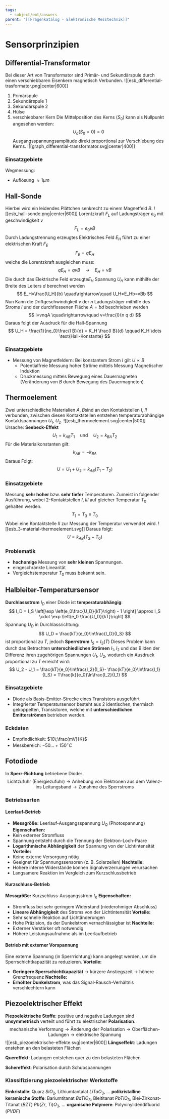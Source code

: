 ```yaml
---
tags:
  - subject/emt/answers
parent: "[[Fragenkatalog - Elektronische Messtechnik]]"
---
```

# Sensorprinzipien

## Differential-Transformator

Bei dieser Art von Transformator sind Primär- und Sekundärspule durch einen verschiebbaren Eisenkern magnetisch Verbunden.
![[esb_differential-trasformator.png|center|600]]
1. Primärspule
2. Sekundärspule 1
3. Sekundärspule 2
4. Hülse
5. verschiebbarer Kern
Die Mittelposition des Kerns ($S_0$) kann als Nullpunkt angesehen werden:
$$
	U_a(S_0 = 0) = 0
$$
Ausgangsspannungsamplitude direkt proportional zur Verschiebung des Kerns.
![[graph_differential-transformator.svg|center|400]]
### Einsatzgebiete
Wegmessung: 
- Auflösung $\approx 1\mu m$
## Hall-Sonde
Hierbei wird ein leidendes Plättchen senkrecht zu einem Magnetfeld $B$. 
![[esb_hall-sonde.png|center|600]]
Lorentzkraft $F_L$ auf Ladungsträger $e_0$ mit geschwindigkeit $v$
$$
	F_L = e_0 v B
$$
 Durch Ladungstrennung erzeugtes Elektrisches Feld $E_H$ führt zu einer elektrischen Kraft $F_E$
$$
	F_E = qE_H
$$
welche die Lorentzkraft ausgleichen muss:
$$
	qE_H= qvB
	\quad \rightarrow \quad
	E_H=vB
$$
Die durch das Elektrische Feld erzeugte$E_H$ Spannung $U_H$ kann mithilfe der Breite des Leiters $d$ berechnet werden
$$
	E_H=\frac{U_H}{b}
	\quad\rightarrow\quad
	U_H=E_Hb=vBb
$$
Nun Kann die Driftgeschwindigkeit $v$ der $n$ Ladungsträger mithilfe des Stroms $I$  und der durchflossenen Fläche $A=bd$ beschrieben werden
$$
	I=vnqA
	\quad\rightarrow\quad
	v=\frac{I}{n q d}
$$
Daraus folgt der Ausdruck für die Hall-Spannung
$$
	U_H = \frac{1}{ne_0}\frac{I B}{d} = K_H \frac{I B}{d}
	\qquad K_H \dots \text{Hall-Konstante}
$$
### Einsatzgebiete
- Messung von Magnetfeldern:
	Bei konstantem Strom $I$ gilt $U\propto B$
	- Potentialfreie Messung hoher Ströme mittels Messung Magnetischer Induktion
	- Druckmessung mittels Bewegung eines Dauermagneten (Veränderung von $B$ durch Bewegung des Dauermagneten)
## Thermoelement
Zwei unterschiedliche Materialien $A,\;B$sind an den Kontaktstellen $I,\;II$ verbunden, zwischen diesen Kontaktstellen entstehen temperaturabhängige Kontaktspannungen $U_1,\;U_2$.
![[esb_thermoelement.svg|center|500]]
Ursache: **Seebeck-Effekt**
$$
	U_1 = k_{AB} T_1
	\quad \text{und} \quad
	U_2 = k_{BA} T_2
$$
Für die Materialkonstanten gilt:
$$
	k_{AB} = -k_{BA}
$$
Daraus Folgt:
$$
	U = U_1 + U_2 = k_{AB}(T_1 - T_2)
$$
### Einsatzgebiete
Messung **sehr hoher** bzw. **sehr tiefer** Temperaturen.
Zumeist in folgender Ausführung, wobei 2-Kontaktstellen $I,\;III$ auf gleicher Temperatur $T_0$ gehalten werden.
$$
	T_1=T_3\equiv T_0
$$
Wobei eine Kontaktstelle $II$ zur Messung der Temperatur verwendet wird.
![[esb_3-material-thermoelement.svg]]
Daraus folgt:
$$
	U = k_{AB}(T_2 - T_0)
$$
### Problematik
- **hochomige** Messung von **sehr kleinen** Spannungen.
- eingeschränkte Linearität
- Vergleichstemperatur $T_0$ muss bekannt sein.
## Halbleiter-Temperatursensor
**Durchlassstrom** $I_D$ einer Diode ist **temperaturabhängig**:
$$
	I_D = I_S \left[\exp \left(e_0\frac{U_D}{kT}\right) - 1 \right] \approx I_S \cdot \exp \left(e_0 \frac{U_D}{kT}\right)
$$
Spannung $U_D$ in Durchlassrichtung:
$$
	U_D = \frac{kT}{e_0}\ln\frac{I_D}{I_S}
$$
ist proportional zu $T$, jedoch **Sperrstrom** $I_S = I_S(T)$
Dieses Problem kann durch das Betrachten **unterschiedlichen Strömen** $I_1,\;I_2$ und das Bilden der Differenz ihren zugehörigen Spannungen $U_1,\;U_2$, wodurch ein Ausdruck proportional zu $T$ erreicht wird:
$$
	U_2 - U_1 = \frac{kT}{e_0}\ln\frac{I_2}{I_S}- \frac{kT}{e_0}\ln\frac{I_1}{I_S} = T\frac{k}{e_0}\ln\frac{I_2}{I_1}
$$
### Einsatzgebiete
- Diode als Basis-Emitter-Strecke eines Transistors ausgeführt
- Integrierter Temperatursensor besteht aus 2 identischen, thermisch gekoppelten, Transistoren, welche mit **unterschiedlichen Emitterströmen** betrieben werden.
### Eckdaten
- Empfindlichkeit: $10\;\frac{mV}{K}$
- Messbereich: $-50\dots+150^\circ C$
## Fotodiode
In **Sperr-Richtung** betriebene Diode:
$$
	\text{Lichtzufuhr (Energiezufuhr)} \rightarrow \text{Anhebung von Elektronen aus dem Valenz- ins Leitungsband} \rightarrow \text{Zunahme des Sperrstroms}
$$
### Betriebsarten
#### Leerlauf-Betrieb
- **Messgröße:** Leerlauf-Ausgangsspannung $U_Q$ (Photospannung)
**Eigenschaften:**
- Kein externer Stromfluss
- Spannung entsteht durch die Trennung der Elektron-Loch-Paare
- **Logarithmische Abhängigkeit** der Spannung von der Lichtintensität
**Vorteile:**
- Keine externe Versorgung nötig
- Geeignet für Spannungssensoren (z. B. Solarzellen)
**Nachteile:**
- Höhere interne Widerstände können Signalverzerrungen verursachen
- Langsamere Reaktion im Vergleich zum Kurzschlussbetrieb
#### Kurzschluss-Betrieb
**Messgröße:** Kurzschluss-Ausgangsstrom $I_K$
**Eigenschaften:**
- Stromfluss bei sehr geringem Widerstand (niederohmiger Abschluss)
- **Lineare Abhängigkeit** des Stroms von der Lichtintensität
**Vorteile:**
- Sehr schnelle Reaktion auf Lichtänderungen
- Hohe Präzision, da der Dunkelstrom vernachlässigbar ist
**Nachteile:**
- Externer Verstärker oft notwendig
- Höhere Leistungsaufnahme als im Leerlaufbetrieb
#### Betrieb mit externer Vorspannung
Eine externe Spannung (in Sperrrichtung) kann angelegt werden, um die Sperrschichtkapazität zu reduzieren.
**Vorteile:**
- **Geringere Sperrschichtkapazität** → kürzere Anstiegszeit → höhere Grenzfrequenz
**Nachteile:**
- **Erhöhter Dunkelstrom**, was das Signal-Rausch-Verhältnis verschlechtern kann
## Piezoelektrischer Effekt
**Piezoelektrische Stoffe**:
positive und negative Ladungen sind **unsymmetrisch** verteilt und führt zu elektrischer **Polarisation**.
$$
	\text{mechanische Verformung}\rightarrow\text{Änderung der Polarisation}\rightarrow\text{Oberflächen-Ladungen}\rightarrow\text{elektrische Spannung}
$$
![[esb_piezoelektrische-effekte.svg|center|600]]
**Längseffekt**:
Ladungen enstehen an den belasteten Flächen

**Quereffekt**:
Ladungen entstehen quer zu den belasteten Flächen

**Schereffekt**:
Polarisation durch Schubspannungen
### Klassifizierung piezoelektrischer Werkstoffe
**Einkristalle**:
Quarz $SiO_2$, Lithiumtantalat $LiTaO_3$, $\dots$
**polikristalline keramische Stoffe**:
Bariumtitanat $BaTiO_3$, Bleititanat $PbTiO_3$, Blei-Zirkonat-Titanat ($BZT$) $Pb(Zr,\;Ti)O_3$, $\dots$
**organische Polymere**:
Polyvinylidendifluorid ($PVDF$)